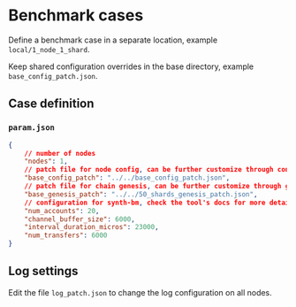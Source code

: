 # Benchmark cases

Define a benchmark case in a separate location, example `local/1_node_1_shard`.

Keep shared configuration overrides in the base directory, example `base_config_patch.json`.

## Case definition

### `param.json`

```json
{
    // number of nodes
    "nodes": 1, 
    // patch file for node config, can be further customize through config_patch.json
    "base_config_patch": "../../base_config_patch.json",
    // patch file for chain genesis, can be further customize through genesis_patch.json
    "base_genesis_patch": "../../50_shards_genesis_patch.json",
    // configuration for synth-bm, check the tool's docs for more details
    "num_accounts": 20,
    "channel_buffer_size": 6000,
    "interval_duration_micros": 23000,
    "num_transfers": 6000
}
```

## Log settings

Edit the file `log_patch.json` to change the log configuration on all nodes.
